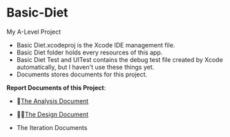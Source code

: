 # Basic-Diet
My A-Level Project

- Basic Diet.xcodeproj is the Xcode IDE management file.
- Basic Diet folder holds every resources of this app.
- Basic Diet Test and UITest contains the debug test file created by Xcode automatically, but I haven't use these things yet.
- Documents stores documents for this project.



**Report Documents of this Project**:

- 📐[The Analysis Document](https://github.com/Ermaolaoye233/Basic-Diet/blob/main/Documents/NotionDocumentsBackup/Analysis.md)

- 👨‍🎨[The Design Document](https://github.com/Ermaolaoye233/Basic-Diet/blob/main/Documents/NotionDocumentsBackup/Design.md)

- The Iteration Documents

